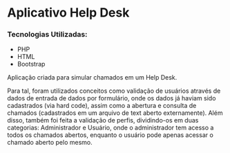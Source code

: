 # Aplicativo Help Desk

### Tecnologias Utilizadas:

- PHP
- HTML
- Bootstrap

Aplicação criada para simular chamados em um Help Desk.

Para tal, foram utilizados conceitos como validação de usuários através de dados de entrada de dados por formulário, onde os dados já haviam sido cadastrados (via hard code), assim como a abertura e consulta de chamados (cadastrados em um arquivo de text aberto externamente). Além disso, também foi feita a validação de perfis, dividindo-os em duas categorias: Administrador e Usuário, onde o administrador tem acesso a todos os chamados abertos, enquanto o usuário pode apenas acessar o chamado aberto pelo mesmo. 